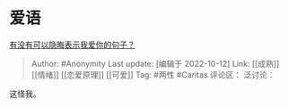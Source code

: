 # 爱语
[有没有可以隐晦表示我爱你的句子？](https://www.zhihu.com/question/406378364/answer/1617786853)

> Author: #Anonymity
> Last update: [编辑于 2022-10-12]
> Link: [[成熟]] [[情绪]] [[恋爱原理]] [[可爱]]
> Tag: #两性 #Caritas
> 评论区：
> 泛讨论：

这怪我。
